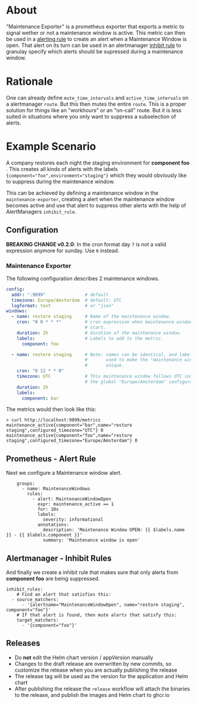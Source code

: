 # About

"Maintenance Exporter" is a prometheus exporter that exports a metric to signal 
wether or not a maintenance window is active. This metric can then be used in a
[alerting rule](https://prometheus.io/docs/prometheus/latest/configuration/alerting_rules/#alerting-rules) 
to create an alert when a Maintenance Window is open. That alert on its turn can 
be used in an alertmanager 
[inhibit rule](https://prometheus.io/docs/alerting/latest/configuration/#inhibit_rule)
to granulay specify which alerts should be supressed during a maintenance window.


# Rationale
One can already define `mute_time_intervals` and `active_time_intervals` on a 
alertmanager `route`. But this then mutes the entire `route`. This is a proper 
solution for things like an "workhours" or an "on-call" route. But it is less 
suited in situations where you only want to suppress a subselection of alerts.


# Example Scenario
A company restores each night the staging environment for **component 
foo** . This creates all kinds of alerts with the labels 
`{component="foo",environment="staging"}` which they would obviously like to 
suppress during the maintenance window.


This can be achieved by defining a maintenance window in the 
`maintenance-exporter`, creating a alert when the maintenance window becomes 
active and use that alert to suppress other alerts with the help of 
AlertManagers `inhibit_rule`.

## Configuration

**BREAKING CHANGE v0.2.0**: In the cron format day `7` is not a valid expression
anymore for sunday. Use `0` instead.

### Maintenance Exporter

The following configuration describes 2 maintenance windows.
```yaml
config:
  addr: ":9099"               # default
  timezone: Europe/Amsterdam  # default: UTC
  logformat: text             # or "json"
windows:
  - name: restore staging     # Name of the maintenance window.
    cron: "0 0 * * *"         # cron expression when maintenance window should 
                              # start.
    duration: 2h              # duration of the maintenance window.
    labels:                   # Labels to add to the metric.
      component: foo 

  - name: restore staging     # Note: names can be identical, and labels can be
                              #       used to make the "maintenance window" 
                              #       unique.
    cron: "0 12 * * 0"
    timezone: UTC             # This maintenance window follows UTC instead of
                              # the global "Europe/Amsterdam" configuration.
    duration: 2h
    labels:
      component: bar
```

The metrics would then look like this:
```console
> curl http://localhost:9099/metrics
maintenance_active{component="bar",name="restore staging",configured_timezone="UTC"} 0
maintenance_active{component="foo",name="restore staging",configured_timezone="Europe/Amsterdam"} 0
```


## Prometheus - Alert Rule

Next we configure a Maintenance window alert.
```
    groups:
      - name: MaintenanceWindows
        rules:
          - alert: MaintenanceWindowOpen
            expr: maintenance_active == 1 
            for: 10s
            labels:
              severity: informational
            annotations:
              description: 'Maintenance Window OPEN: {{ $labels.name }} - {{ $labels.component }}'
              summary: 'Maintenance window is open'
```

## Alertmanager - Inhibit Rules
And finally we create a inhibit rule that makes sure that only alerts from 
**component foo** are being suppressed.

```
inhibit_rules:
    # Find an alert that satisfies this:
  - source_matchers:
      - '{alertname="MaintenanceWindowOpen", name="restore staging", component="foo"}'
    # If that alert is found, then mute alerts that satisfy this:
    target_matchers:
      - '{component="foo"}'
```

## Releases

- Do __not__ edit the Helm chart version / appVersion manually
- Changes to the draft release are overwritten by new commits, so customize the release when you are actually publishing the release
- The release tag will be used as the version for the application and Helm chart
- After publishing the release the `release` workflow will attach the binaries to the release, and publish the images and Helm chart to ghcr.io
